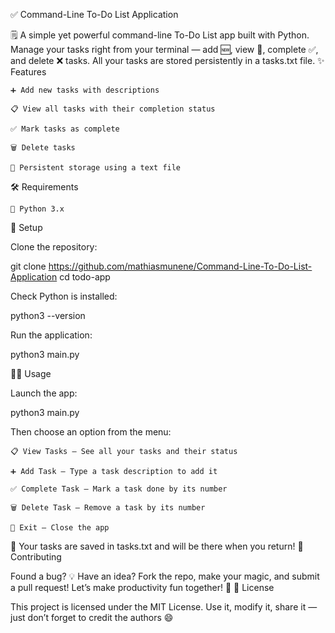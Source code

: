 ✅ Command-Line To-Do List Application

🗒️ A simple yet powerful command-line To-Do List app built with Python. Manage your tasks right from your terminal — add 🆕, view 👀, complete ✅, and delete ❌ tasks. All your tasks are stored persistently in a tasks.txt file.
✨ Features

    ➕ Add new tasks with descriptions

    📋 View all tasks with their completion status

    ✅ Mark tasks as complete

    🗑️ Delete tasks

    💾 Persistent storage using a text file

🛠️ Requirements

    🐍 Python 3.x

🚀 Setup

Clone the repository:

git clone https://github.com/mathiasmunene/Command-Line-To-Do-List-Application
cd todo-app

Check Python is installed:

python3 --version

Run the application:

python3 main.py

🧑‍💻 Usage

Launch the app:

python3 main.py

Then choose an option from the menu:

    📋 View Tasks – See all your tasks and their status

    ➕ Add Task – Type a task description to add it

    ✅ Complete Task – Mark a task done by its number

    🗑️ Delete Task – Remove a task by its number

    🚪 Exit – Close the app

📂 Your tasks are saved in tasks.txt and will be there when you return!
🤝 Contributing

Found a bug? 💡 Have an idea?
Fork the repo, make your magic, and submit a pull request!
Let’s make productivity fun together! 🙌
📄 License

This project is licensed under the MIT License.
Use it, modify it, share it — just don’t forget to credit the authors 😄